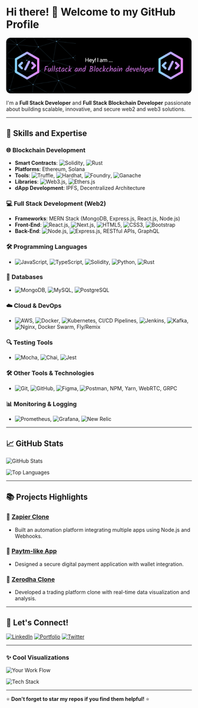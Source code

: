 # Hi there! 👋 Welcome to my GitHub Profile

![Profile Banner](https://github.com/deepvk18/deepvk18/blob/main/github-header-image.png)

I'm a **Full Stack Developer** and **Full Stack Blockchain Developer** passionate about building scalable, innovative, and secure web2 and web3 solutions. 

---

## 🚀 Skills and Expertise

### 🌐 **Blockchain Development**
- **Smart Contracts**: ![Solidity](https://img.shields.io/badge/Solidity-363636?style=flat&logo=solidity&logoColor=white), ![Rust](https://img.shields.io/badge/Rust-000000?style=flat&logo=rust&logoColor=white)
- **Platforms**: Ethereum, Solana
- **Tools**: ![Truffle](https://img.shields.io/badge/Truffle-563D7C?style=flat&logo=truffle&logoColor=white), ![Hardhat](https://img.shields.io/badge/Hardhat-FFD700?style=flat&logo=hardhat&logoColor=black), ![Foundry](https://img.shields.io/badge/Foundry-black?style=flat), ![Ganache](https://img.shields.io/badge/Ganache-8A2BE2?style=flat&logoColor=white)
- **Libraries**: ![Web3.js](https://img.shields.io/badge/Web3.js-F16822?style=flat&logo=web3.js&logoColor=white), ![Ethers.js](https://img.shields.io/badge/Ethers.js-663399?style=flat&logoColor=white)
- **dApp Development**: IPFS, Decentralized Architecture

### 💻 **Full Stack Development (Web2)**
- **Frameworks**: MERN Stack (MongoDB, Express.js, React.js, Node.js)
- **Front-End**: ![React.js](https://img.shields.io/badge/React.js-61DAFB?style=flat&logo=react&logoColor=black), ![Next.js](https://img.shields.io/badge/Next.js-000000?style=flat&logo=next.js&logoColor=white), ![HTML5](https://img.shields.io/badge/HTML5-E34F26?style=flat&logo=html5&logoColor=white), ![CSS3](https://img.shields.io/badge/CSS3-1572B6?style=flat&logo=css3&logoColor=white), ![Bootstrap](https://img.shields.io/badge/Bootstrap-563D7C?style=flat&logo=bootstrap&logoColor=white)
- **Back-End**: ![Node.js](https://img.shields.io/badge/Node.js-339933?style=flat&logo=node.js&logoColor=white), ![Express.js](https://img.shields.io/badge/Express.js-000000?style=flat&logo=express&logoColor=white), RESTful APIs, GraphQL

### 🛠 **Programming Languages**
- ![JavaScript](https://img.shields.io/badge/JavaScript-F7DF1E?style=flat&logo=javascript&logoColor=black), ![TypeScript](https://img.shields.io/badge/TypeScript-007ACC?style=flat&logo=typescript&logoColor=white), ![Solidity](https://img.shields.io/badge/Solidity-363636?style=flat&logo=solidity&logoColor=white), ![Python](https://img.shields.io/badge/Python-3776AB?style=flat&logo=python&logoColor=white), ![Rust](https://img.shields.io/badge/Rust-000000?style=flat&logo=rust&logoColor=white)

### 💾 **Databases**
- ![MongoDB](https://img.shields.io/badge/MongoDB-47A248?style=flat&logo=mongodb&logoColor=white), ![MySQL](https://img.shields.io/badge/MySQL-4479A1?style=flat&logo=mysql&logoColor=white), ![PostgreSQL](https://img.shields.io/badge/PostgreSQL-336791?style=flat&logo=postgresql&logoColor=white)

### ☁️ **Cloud & DevOps**
- ![AWS](https://img.shields.io/badge/AWS-232F3E?style=flat&logo=amazon-aws&logoColor=white), ![Docker](https://img.shields.io/badge/Docker-2496ED?style=flat&logo=docker&logoColor=white), ![Kubernetes](https://img.shields.io/badge/Kubernetes-326CE5?style=flat&logo=kubernetes&logoColor=white), CI/CD Pipelines, ![Jenkins](https://img.shields.io/badge/Jenkins-D24939?style=flat&logo=jenkins&logoColor=white), ![Kafka](https://img.shields.io/badge/Kafka-231F20?style=flat&logo=apache-kafka&logoColor=white), ![Nginx](https://img.shields.io/badge/Nginx-009639?style=flat&logo=nginx&logoColor=white), Docker Swarm, Fly/Remix

### 🔍 **Testing Tools**
- ![Mocha](https://img.shields.io/badge/Mocha-8D6748?style=flat&logo=mocha&logoColor=white), ![Chai](https://img.shields.io/badge/Chai-A30701?style=flat), ![Jest](https://img.shields.io/badge/Jest-C21325?style=flat&logo=jest&logoColor=white)

### 🛠 **Other Tools & Technologies**
- ![Git](https://img.shields.io/badge/Git-F05032?style=flat&logo=git&logoColor=white), ![GitHub](https://img.shields.io/badge/GitHub-181717?style=flat&logo=github&logoColor=white), ![Figma](https://img.shields.io/badge/Figma-F24E1E?style=flat&logo=figma&logoColor=white), ![Postman](https://img.shields.io/badge/Postman-FF6C37?style=flat&logo=postman&logoColor=white), NPM, Yarn, WebRTC, GRPC

### 📊 **Monitoring & Logging**
- ![Prometheus](https://img.shields.io/badge/Prometheus-E6522C?style=flat&logo=prometheus&logoColor=white), ![Grafana](https://img.shields.io/badge/Grafana-F46800?style=flat&logo=grafana&logoColor=white), ![New Relic](https://img.shields.io/badge/New%20Relic-008C99?style=flat&logo=new-relic&logoColor=white)

---

## 📈 GitHub Stats

![GitHub Stats](https://github-readme-stats.vercel.app/api?username=your-username&show_icons=true&theme=radical)

![Top Languages](https://github-readme-stats.vercel.app/api/top-langs/?username=your-username&layout=compact&theme=radical)

---

## 📚 Projects Highlights

### 🌟 [Zapier Clone](https://github.com/your-username/zapier-clone)
- Built an automation platform integrating multiple apps using Node.js and Webhooks.

### 🌟 [Paytm-like App](https://github.com/your-username/paytm-clone)
- Designed a secure digital payment application with wallet integration.

### 🌟 [Zerodha Clone](https://github.com/your-username/zerodha-clone)
- Developed a trading platform clone with real-time data visualization and analysis.

---

## 🤝 Let's Connect!

[![LinkedIn](https://img.shields.io/badge/LinkedIn-blue?style=flat&logo=linkedin)](https://www.linkedin.com/in/your-profile) 
[![Portfolio](https://img.shields.io/badge/Portfolio-000000?style=flat&logo=firefox)](https://your-portfolio-link.com) 
[![Twitter](https://img.shields.io/badge/Twitter-1DA1F2?style=flat&logo=twitter)](https://twitter.com/your-profile)

---

### ✨ Cool Visualizations

![Your Work Flow](https://user-images.githubusercontent.com/placeholder/your-flow-diagram.png)

![Tech Stack](https://user-images.githubusercontent.com/placeholder/your-tech-stack-diagram.png)

---

⭐️ **Don't forget to star my repos if you find them helpful!** ⭐️
